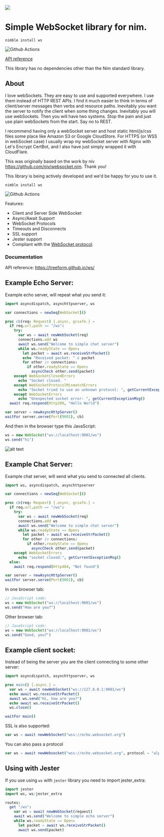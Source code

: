 <img src="docs/wsBanner.png">

# Simple WebSocket library for nim.

`nimble install ws`

![Github Actions](https://github.com/treeform/ws/workflows/Github%20Actions/badge.svg)

[API reference](https://treeform.github.io/ws)

This library has no dependencies other than the Nim standard library.

## About

I love webSockets. They are easy to use and supported everywhere. I use them instead of HTTP REST APIs. I find it much easier to think in terms of client/server messages then verbs and resource paths. Inevitably you want the server to notify the client when some thing changes. Inevitably you will use webSockets. Then you will have two systems. Stop the pain and just use plain webSockets from the start. Say no to REST.

I recommend having only a webSocket server and host static html/js/css files some place like Amazon S3 or Google CloudStore. For HTTPS (or WSS in webSocket case) I usually wrap my webSocket server with Nginx with Let's Encrypt CertBot, and I also have just simply wrapped it with CloudFlare.

This was originally based on the work by niv https://github.com/niv/websocket.nim. Thank you!

This library is being actively developed and we'd be happy for you to use it.

`nimble install ws`

![Github Actions](https://github.com/treeform/ws/workflows/Github%20Actions/badge.svg)

Features:
* Client and Server Side WebSocket
* Async/Await Support
* WebSocket Protocols
* Timeouts and Disconnects
* SSL support
* Jester support
* Compliant with the [WebSocket protocol](https://tools.ietf.org/html/rfc6455).

### Documentation

API reference: https://treeform.github.io/ws/

## Example Echo Server:

Example echo server, will repeat what you send it:

```nim
import asyncdispatch, asynchttpserver, ws

var connections = newSeq[WebSocket]()

proc cb(req: Request) {.async, gcsafe.} =
  if req.url.path == "/ws":
    try:
      var ws = await newWebSocket(req)
      connections.add ws
      await ws.send("Welcome to simple chat server")
      while ws.readyState == Open:
        let packet = await ws.receiveStrPacket()
        echo "Received packet: " & packet
        for other in connections:
          if other.readyState == Open:
            asyncCheck other.send(packet)
    except WebSocketClosedError:
      echo "Socket closed. "
    except WebSocketProtocolMismatchError:
      echo "Socket tried to use an unknown protocol: ", getCurrentExceptionMsg()
    except WebSocketError:
      echo "Unexpected socket error: ", getCurrentExceptionMsg()
  await req.respond(Http200, "Hello World")

var server = newAsyncHttpServer()
waitFor server.serve(Port(9001), cb)
```

And then in the browser type this JavaScript:

```js
ws = new WebSocket("ws://localhost:9001/ws")
ws.send("hi")
```

![alt text](tests/echo.png "Echo server example")


## Example Chat Server:

Example chat server, will send what you send to connected all clients.

```nim
import ws, asyncdispatch, asynchttpserver

var connections = newSeq[WebSocket]()

proc cb(req: Request) {.async, gcsafe.} =
  if req.url.path == "/ws":
    try:
      var ws = await newWebSocket(req)
      connections.add ws
      await ws.send("Welcome to simple chat server")
      while ws.readyState == Open:
        let packet = await ws.receiveStrPacket()
        for other in connections:
          if other.readyState == Open:
            asyncCheck other.send(packet)
    except WebSocketError:
      echo "socket closed:", getCurrentExceptionMsg()
  else:
    await req.respond(Http404, "Not found")

var server = newAsyncHttpServer()
waitFor server.serve(Port(9001), cb)
```

In one browser tab:
```js
// JavaScript code:
ws = new WebSocket("ws://localhost:9001/ws")
ws.send("How are you?")
```

Other browser tab:
```js
// JavaScript code:
ws = new WebSocket("ws://localhost:9001/ws")
ws.send("Good, you?")
```

## Example client socket:

Instead of being the server you are the client connecting to some other server:

```nim
import asyncdispatch, asynchttpserver, ws

proc main() {.async.} =
  var ws = await newWebSocket("ws://127.0.0.1:9001/ws")
  echo await ws.receiveStrPacket()
  await ws.send("Hi, how are you?")
  echo await ws.receiveStrPacket()
  ws.close()

waitFor main()
```

SSL is also supported:
```nim
var ws = await newWebSocket("wss://echo.websocket.org")
```

You can also pass a protocol
```nim
var ws = await newWebsocket("wss://echo.websocket.org", protocol = "alpha")
```

## Using with Jester

If you use using `ws` with `jester` library you need to import jester_extra:

```nim
import jester
import ws, ws/jester_extra

routes:
  get "/ws":
    var ws = await newWebSocket(request)
    await ws.send("Welcome to simple echo server")
    while ws.readyState == Open:
      let packet = await ws.receiveStrPacket()
      await ws.send(packet)
```
